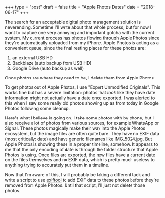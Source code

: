 +++
type = "post"
draft = false
title = "Apple Photos Dates"
date = "2018-06-17"
+++

The search for an acceptable digital photo management solution is neverending. Sometime I'll write about that
whole process, but for now I want to capture one very annoying and important gotcha with the current system.
My current process has photos flowing through Apple Photos since they're automatically uploaded from my iPhone.
Apple Photos is acting as a convenient queue, since the final resting places for these photos are:

1. an external USB HD
2. Backblaze (auto backup from USB HD)
3. Google Drive (auto backup as well)

Once photos are where they need to be, I delete them from Apple Photos.

To get photos out of Apple Photos, I use "Export Unmodified Originals". This works fine but has a severe limitation:
photos that *look* like they have date information might not actually have a date once exported. I was alerted to this when I saw some
really old photos showing up as from today in Google Photos following some cleanup.

Here's what I believe is going on. I take some photos with by phone, but I also receive a lot of photos from various sources, for
example WhatsApp or Signal. These photos magically make their way into the Apple Photos ecosystem, but the image files
are often quite bare. They have no EXIF data (most critically: date) and have generic filenames like IMG_5024.jpg.
But Apple Photos is showing these in a proper timeline, somehow. It appears to me that the only encoding of date is through the
folder structure that Apple Photos is using. Once files are exported, the new files have a current date on the
files themselves and no EXIF data, which is pretty much useless to anything trying to accurately put them in a timeline.

Now that I'm aware of this, I will probably be taking a different tack and write a script to use [exiftool](https://www.sno.phy.queensu.ca/~phil/exiftool/) to add EXIF
data to these photos before they're removed from Apple Photos. Until that script, I'll just not delete those photos.


